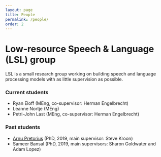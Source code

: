 ```yaml
---
layout: page
title: People
permalink: /people/
order: 2
---
```


# Low-resource Speech & Language (LSL) group

LSL is a small research group working on building speech and language processing models with as little supervision as possible.

### Current students

- Ryan Eloff (MEng, co-supervisor: Herman Engelbrecht)
- Leanne Nortje (MEng)
- Petri-John Last (MEng, co-supervisor: Herman Engelbrecht)

### Past students

- [Arnu Pretorius](https://arnupretorius.github.io/) (PhD, 2019, main supervisor: Steve Kroon)
- Sameer Bansal (PhD, 2019, main supervisors: Sharon Goldwater and Adam Lopez)

<!--

### Former/Past students

- **Tan Pengfei**, MSc, University of Edinburgh. Main supervisor: Sharon Goldwater.  
*Cross-lingual representation learning for unsupervised speech technology.*
- **Dan Wells**, MSc, University of Edinburgh. Main supervisor: Sharon Goldwater.  
*Unsupervised speech segmentation for zero-resource applications.*
- **Flo Bremner**, MSc, University of Edinburgh. Main supervisor: Sharon Goldwater.  
*The encoding of linguistic and speaker information in unsupervised neural network based feature extraction.*

 -->

<!-- ### Former students

**Tan Pangfei**, MSc, University of Edinburgh, main supervisor: Sharon Goldwater.  
Thesis: *Cross-lingual representations for speech.*

**Dan Wells**, MSc, University of Edinburgh, main supervisor: Sharon Goldwater.  
Thesis: *Cross-lingual representations for speech.*
 -->
